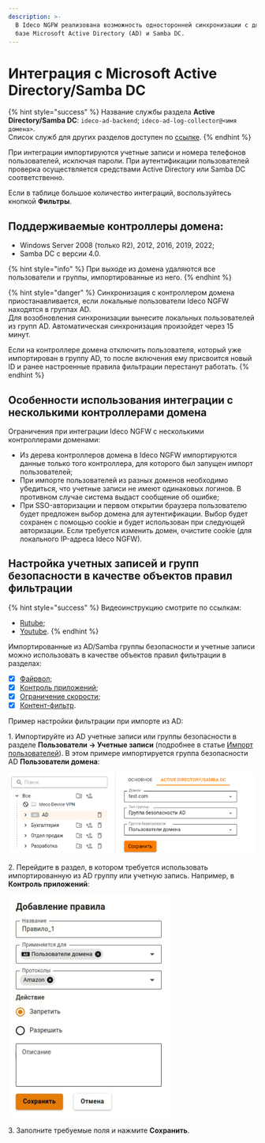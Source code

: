 ```yaml
---
description: >-
  В Ideco NGFW реализована возможность односторонней синхронизации с доменом на
  базе Microsoft Active Directory (AD) и Samba DC.
---
```


# Интеграция с Microsoft Active Directory/Samba DC

{% hint style="success" %}
Название службы раздела **Active Directory/Samba DC**: `ideco-ad-backend`; `ideco-ad-log-collector@<имя домена>`. \
Список служб для других разделов доступен по [ссылке](/settings/server-management/terminal/README.md).
{% endhint %}

При интеграции импортируются учетные записи и номера телефонов пользователей, исключая пароли. При аутентификации пользователей проверка осуществляется средствами Active Directory или Samba DC соответственно.

Если в таблице большое количество интеграций, воспользуйтесь кнопкой **Фильтры**.

## Поддерживаемые контроллеры домена:

* Windows Server 2008 (только R2), 2012, 2016, 2019, 2022;
* Samba DC с версии 4.0.

{% hint style="info" %}
При выходе из домена удаляются все пользователи и группы, импортированные из него.
{% endhint %}

{% hint style="danger" %}
Синхронизация с контроллером домена приостанавливается, если локальные пользователи Ideco NGFW находятся в группах AD. \
Для возобновления синхронизации вынесите локальных пользователей из групп AD. Автоматическая синхронизация произойдет через 15 минут.

Если на контроллере домена отключить пользователя, который уже импортирован в группу AD, то после включения ему присвоится новый ID и ранее настроенные правила фильтрации перестанут работать.
{% endhint %}

## Особенности использования интеграции с несколькими контроллерами домена

Ограничения при интеграции Ideco NGFW с несколькими контроллерами доменами:

* Из дерева контроллеров домена в Ideco NGFW импортируются данные только того контроллера, для которого был запущен импорт пользователей;
* При импорте пользователей из разных доменов необходимо убедиться, что учетные записи не имеют одинаковых логинов. В противном случае система выдаст сообщение об ошибке;
* При SSO-авторизации и первом открытии браузера пользователю будет предложен выбор домена для аутентификации. Выбор будет сохранен с помощью cookie и будет использован при следующей авторизации. Если требуется изменить домен, очистите cookie (для локального IP-адреса Ideco NGFW).

## Настройка учетных записей и групп безопасности в качестве объектов правил фильтрации

{% hint style="success" %}
Видеоинструкцию смотрите по ссылкам:
* [Rutube](https://rutube.ru/video/9772209e77cf48c78a9e39f337bbe932/);
* [Youtube](https://youtu.be/noB-O7cnb94?si=vnt62RtV56NTo57f).
{% endhint %}

Импортированные из AD/Samba группы безопасности и учетные записи можно использовать в качестве объектов правил фильтрации в разделах:

* [X] [Файрвол](/settings/access-rules/firewall.md);
* [X] [Контроль приложений](/settings/access-rules/application-control.md);
* [X] [Ограничение скорости](/settings/access-rules/shaper.md);
* [X] [Контент-фильтр](/settings/access-rules/content-filter/).

Пример настройки фильтрации при импорте из AD:

1\. Импортируйте из AD учетные записи или группы безопасности в разделе **Пользователи -> Учетные записи** (подробнее в статье [Импорт пользователей](user-import.md)). В этом примере импортируется группа безопасности AD **Пользователи домена**:

![](/.gitbook/assets/tree18.png)

2\. Перейдите в раздел, в котором требуется использовать импортированную из AD группу или учетную запись. Например, в **Контроль приложений**:

![](/.gitbook/assets/application-control5.png)

3\. Заполните требуемые поля и нажмите **Сохранить**.
